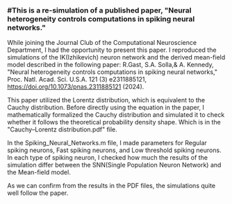 ### #This is a re-simulation of a published paper, "Neural heterogeneity controls computations in spiking neural networks."

While joining the Journal Club of the Computational Neuroscience Department, I had the opportunity to present this paper. 
I reproduced the simulations of the IK(Izhikevich) neuron network and the derived mean-field model described in the following paper:
R.Gast, S.A. Solla,& A. Kennedy, "Neural heterogeneity controls computations in spiking neural networks," Proc. Natl. Acad. Sci. U.S.A. 121 (3) e2311885121, https://doi.org/10.1073/pnas.2311885121 (2024).

This paper utilized the Lorentz distribution, which is equivalent to the Cauchy distribution.
Before directly using the equation in the paper, I mathematically formalized the Cauchy distribution and simulated it to check whether it follows the theoretical
probability density shape. Which is in the "Cauchy–Lorentz distribution.pdf" file.

In the Spiking_Neural_Networks.m file, I made parameters for Regular spiking neurons, Fast spiking neurons, and Low threshold spiking neurons. In each type of spiking neuron, I checked how much the results of the simulation differ between the SNN(Single Population Neuron Network) and the Mean-field model.

As we can confirm from the results in the PDF files, the simulations quite well follow the paper.
